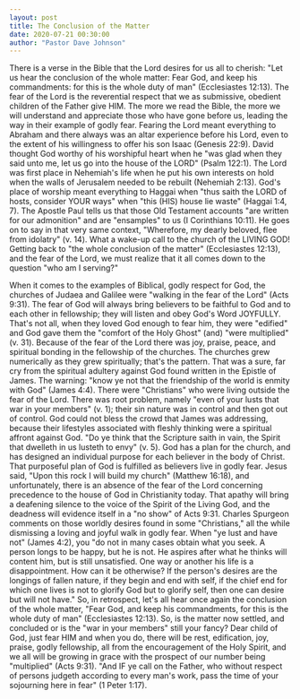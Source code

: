 ```yaml
---
layout: post
title: The Conclusion of the Matter
date: 2020-07-21 00:30:00
author: "Pastor Dave Johnson"
---
```


There is a verse in the Bible that the Lord desires for us all to cherish: "Let us hear the conclusion of the whole matter: Fear God, and keep his commandments: for this is the whole duty of man" (Ecclesiastes 12:13).  The fear of the Lord is the reverential respect that we as submissive, obedient children of the Father give HIM.  The more we read the Bible, the more we will understand and appreciate those who have gone before us, leading the way in their example of godly fear.  Fearing the Lord meant everything to Abraham and there always was an altar experience before his Lord, even to the extent of his willingness to offer his son Isaac (Genesis 22:9).  David thought God worthy of his worshipful heart when he "was glad when they said unto me, let us go into the house of the LORD" (Psalm 122:1).  The Lord was first place in Nehemiah's life when he put his own interests on hold when the walls of Jerusalem needed to be rebuilt (Nehemiah 2:13).  God's place of worship meant everything to Haggai when "thus saith the LORD of hosts, consider YOUR ways" when "this (HIS) house lie waste" (Haggai 1:4, 7).   The Apostle Paul tells us that those Old Testament accounts "are written for our admonition" and are "ensamples" to us (I Corinthians 10:11).  He goes on to say in that very same context, "Wherefore, my dearly beloved, flee from idolatry" (v. 14).  What a wake-up call to the church of the LIVING GOD!  Getting back to "the whole conclusion of the matter" (Ecclesiastes 12:13), and the fear of the Lord, we must realize that it all comes down to the question "who am I serving?"

When it comes to the examples of Biblical, godly respect for God, the churches of Judaea and Galilee were "walking in the fear of the Lord" (Acts 9:31). The fear of God will always bring believers to be faithful to God and to each other in fellowship; they will listen and obey God's Word JOYFULLY.  That's not all, when they loved God enough to fear him, they were "edified" and God gave them the "comfort of the Holy Ghost" (and) "were multiplied" (v. 31).  Because of the fear of the Lord there was joy, praise, peace, and spiritual bonding in the fellowship of the churches.  The churches grew numerically as they grew spiritually; that's the pattern.  That was a sure, far cry from the spiritual adultery against God found written in the Epistle of James.  The warning: "know ye not that the friendship of the world is enmity with God" (James 4:4).  There were "Christians" who were living outside the fear of the Lord.  There was root problem, namely "even of your lusts that war in your members" (v. 1); their sin nature was in control and then got out of control.   God could not bless the crowd that James was addressing, because their lifestyles associated with fleshly thinking were a spiritual affront against God.  "Do ye think that the Scripture saith in vain, the Spirit that dwelleth in us lusteth to envy" (v. 5).   God has a plan for the church, and has designed an individual purpose for each believer in the body of Christ. That purposeful plan of God is fulfilled as believers live in godly fear.  Jesus said, "Upon this rock I will build my church" (Matthew 16:18), and unfortunately, there is an absence of the fear of the Lord concerning precedence to the house of God in Christianity today.  That apathy will bring a deafening silence to the voice of the Spirit of the Living God, and the deadness will evidence itself in a "no show" of Acts 9:31.  Charles Spurgeon comments on those worldly desires found in some "Christians," all the while dismissing a loving and joyful walk in godly fear.  When "ye lust and have not" (James 4:2), you "do not in many cases obtain what you seek.  A person longs to be happy, but he is not.  He aspires after what he thinks will content him, but is still unsatisfied.  One way or another his life is a disappointment.  How can it be otherwise?  If the person's desires are the longings of fallen nature, if they begin and end with self, if the chief end for which one lives is not to glorify God but to glorify self, then one can desire but will not have."   So, in retrospect, let's all hear once again the conclusion of the whole matter, "Fear God, and keep his commandments, for this is the whole duty of man" (Ecclesiastes 12:13).  So, is the matter now settled, and concluded or is the "war in your members" still your fancy?   Dear child of God, just fear HIM and when you do, there will be rest, edification, joy, praise, godly fellowship, all from the encouragement of the Holy Spirit, and we all will be growing in grace with the prospect of our number being "multiplied" (Acts 9:31).  "And IF ye call on the Father, who without respect of persons judgeth according to every man's work, pass the time of your sojourning here in fear" (1 Peter 1:17).